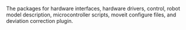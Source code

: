The packages for hardware interfaces, hardware drivers, control, robot model description, microcontroller scripts, moveit configure files, and deviation correction plugin.
